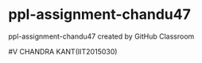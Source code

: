 # ppl-assignment-chandu47
ppl-assignment-chandu47 created by GitHub Classroom

#V CHANDRA KANT(IIT2015030)
